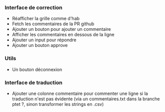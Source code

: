 ### Interface de correction

- Réafficher la grille comme d'hab
- Fetch les commentaires de la PR github
- Ajouter un bouton pour ajouter un commentaire
- Afficher les commentaires en dessous de la ligne
- Ajouter un input pour répondre
- Ajouter un bouton approve

### Utils

- Un bouton déconnexion

### Interface de traduction

- Ajouter une colonne commentaire pour commenter une ligne si la traduction n'est pas évidente (via un commentaires.txt dans la branche ptet ?, sinon transformer les strings en .csv)
